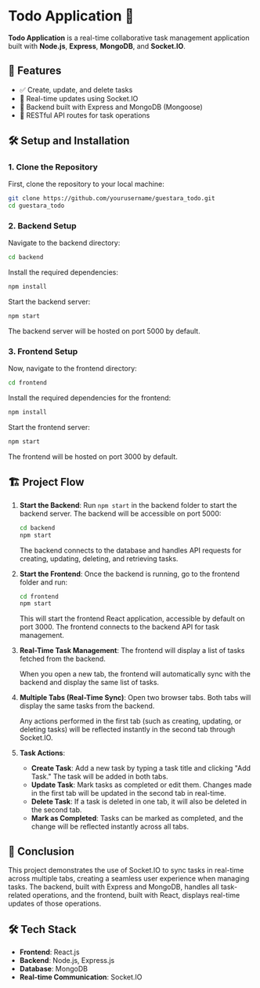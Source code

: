 # Todo Application 📝

**Todo Application** is a real-time collaborative task management application built with **Node.js**, **Express**, **MongoDB**, and **Socket.IO**.

## 🚀 Features

- ✅ Create, update, and delete tasks
- 🔁 Real-time updates using Socket.IO
- 🧠 Backend built with Express and MongoDB (Mongoose)
- 🔗 RESTful API routes for task operations

## 🛠️ Setup and Installation

### 1. Clone the Repository

First, clone the repository to your local machine:

```bash
git clone https://github.com/yourusername/guestara_todo.git
cd guestara_todo
```

### 2. Backend Setup

Navigate to the backend directory:

```bash
cd backend
```

Install the required dependencies:

```bash
npm install
```

Start the backend server:

```bash
npm start
```

The backend server will be hosted on port 5000 by default.

### 3. Frontend Setup

Now, navigate to the frontend directory:

```bash
cd frontend
```

Install the required dependencies for the frontend:

```bash
npm install
```

Start the frontend server:

```bash
npm start
```

The frontend will be hosted on port 3000 by default.

## 🏗️ Project Flow

1. **Start the Backend**:
   Run `npm start` in the backend folder to start the backend server. The backend will be accessible on port 5000:

   ```bash
   cd backend
   npm start
   ```

   The backend connects to the database and handles API requests for creating, updating, deleting, and retrieving tasks.

2. **Start the Frontend**:
   Once the backend is running, go to the frontend folder and run:

   ```bash
   cd frontend
   npm start
   ```

   This will start the frontend React application, accessible by default on port 3000. The frontend connects to the backend API for task management.

3. **Real-Time Task Management**:
   The frontend will display a list of tasks fetched from the backend.

   When you open a new tab, the frontend will automatically sync with the backend and display the same list of tasks.

4. **Multiple Tabs (Real-Time Sync)**:
   Open two browser tabs. Both tabs will display the same tasks from the backend.

   Any actions performed in the first tab (such as creating, updating, or deleting tasks) will be reflected instantly in the second tab through Socket.IO.

5. **Task Actions**:
   - **Create Task**: Add a new task by typing a task title and clicking "Add Task." The task will be added in both tabs.
   - **Update Task**: Mark tasks as completed or edit them. Changes made in the first tab will be updated in the second tab in real-time.
   - **Delete Task**: If a task is deleted in one tab, it will also be deleted in the second tab.
   - **Mark as Completed**: Tasks can be marked as completed, and the change will be reflected instantly across all tabs.

## 📝 Conclusion

This project demonstrates the use of Socket.IO to sync tasks in real-time across multiple tabs, creating a seamless user experience when managing tasks. The backend, built with Express and MongoDB, handles all task-related operations, and the frontend, built with React, displays real-time updates of those operations.

## 🛠️ Tech Stack

- **Frontend**: React.js
- **Backend**: Node.js, Express.js
- **Database**: MongoDB
- **Real-time Communication**: Socket.IO
